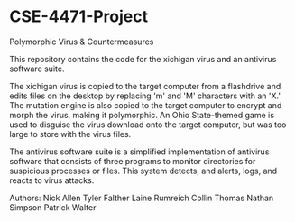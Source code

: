 # CSE-4471-Project 
Polymorphic Virus & Countermeasures

This repository contains the code for the xichigan virus and an antivirus software suite. 

The xichigan virus is copied to the target computer from a flashdrive and edits files on the desktop by replacing 'm' and 'M' characters with an 'X.' The mutation engine is also copied to the target computer to encrypt and morph the virus, making it polymorphic. An Ohio State-themed game is used to disguise the virus download onto the target computer, but was too large to store with the virus files.

The antivirus software suite is a simplified implementation of antivirus software that consists of three programs to monitor directories for suspicious processes or files. This system detects, and alerts, logs, and reacts to virus attacks.

Authors:
Nick Allen
Tyler Falther
Laine Rumreich
Collin Thomas
Nathan Simpson
Patrick Walter
